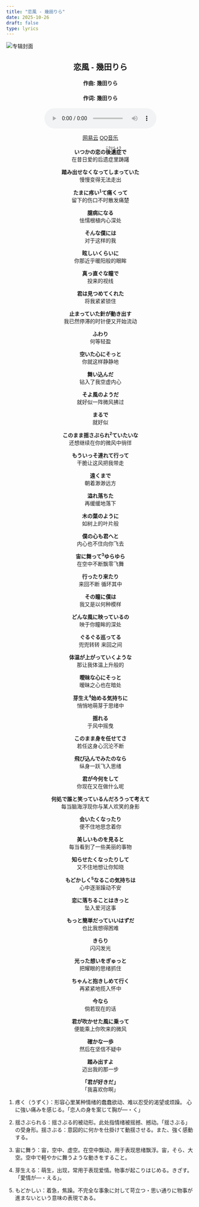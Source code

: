 ```yaml
--- 
title: "恋風 - 幾田りら"
date: 2025-10-26
draft: false
type: lyrics
--- 
```


![专辑封面](/image/koikaze.jpg)

<!--more-->

<center style="font-family: 'Microsoft YaHei', 'Yu Gothic', 'Meiryo', 'MS PGothic', sans-serif;">

## 恋風 - 幾田りら
#### 作曲: 幾田りら
#### 作词: 幾田りら

<audio controls src="/music/koikaze.mp3"></audio>

<div class="music-buttons">
  <a href="https://music.163.com/song?id=2690100940">网易云</a>
  <a href="https://y.qq.com/n/ryqq/songDetail/000FE7Xu21Oncj">QQ音乐</a>
</div>

**いつかの恋の<ruby>後遺症<rt>こういしょう</ruby>で**  
在昔日爱的后遗症里踌躇


**踏み出せなくなってしまっていた**  
慢慢变得无法走出

**たまに疼い<sup>1</sup>て痛くって**  
留下的伤口不时散发痛楚

**臆病になる**  
怯懦根植内心深处

**そんな僕には**  
对于这样的我

**眩しいくらいに**  
你那近乎暖阳般的眼眸

**真っ直ぐな瞳で**  
投来的视线

**君は見つめてくれた**  
将我紧紧锁住

**止まっていた針が動き出す**  
我已然停滞的时针便又开始流动

**ふわり**  
何等轻盈

**空いた心にそっと**  
你就这样静静地

**舞い込んだ**  
钻入了我空虚内心

**そよ風のようだ**  
就好似一阵微风拂过

**まるで**  
就好似

**このまま揺さぶられ<sup>2</sup>ていたいな**  
还想继续在你的微风中徜徉

**もういっそ連れて行って**  
干脆让这风把我带走

**遠くまで**  
朝着渺渺远方

**溢れ落ちた**  
再缓缓地落下

**木の葉のように**  
如树上的叶片般

**僕の心も君へと**  
内心也不住向你飞去

**宙に舞って<sup>3</sup>ゆらゆら**  
在空中不断飘零飞舞

**行ったり来たり**  
来回不断 循环其中

**その瞳に僕は**  
我又是以何种模样

**どんな風に映っているの**  
映于你瞳眸的深处

**ぐるぐる巡ってる**  
兜兜转转 来回之间

**体温が上がっていくような**  
那让我体温上升般的

**曖昧な心にそっと**  
暧昧之心也在暗处

**芽生え<sup>4</sup>始める気持ちに**  
悄悄地萌芽于思绪中

**揺れる**  
于风中摇曳

**このまま身を任せてさ**  
若任这身心沉沦不断

**飛び込んでみたのなら**  
纵身一跃飞入思绪

**君が今何をして**  
你现在又在做什么呢

**何処で誰と笑っているんだろうって考えて**  
每当脑海浮现你与某人欢笑的身影

**会いたくなったり**  
便不住地思念着你

**美しいものを見ると**  
每当看到了一些美丽的事物

**知らせたくなったりして**  
又不住地想让你知晓

**もどかしく<sup>5</sup>なるこの気持ちは**  
心中逐渐躁动不安

**恋に落ちることはきっと**  
坠入爱河这事

**もっと簡単だっていいはずだ**  
也比我想得困难

**きらり**  
闪闪发光

**光った想いをぎゅっと**  
把耀眼的思绪抓住

**ちゃんと抱きしめて行く**  
再紧紧地揽入怀中

**今なら**  
倘若现在的话

**君が吹かせた風に乗って**  
便能乘上你吹来的微风

**確かな一歩**  
然后在坚信不疑中

**踏み出すよ**  
迈出我的那一步

**「君が好きだ」**  
「我喜欢你啊」
</center>

1. 疼く（うずく）：形容心里某种情绪的蠢蠢欲动、难以忍受的渴望或烦躁。 心に強い痛みを感じる。「恋人の身を案じて胸が—・く」

2. 揺さぶられる：揺さぶる的被动形。此处指情绪被摇撼、撼动。「揺さぶる」の受身形。揺さぶる：意図的に何かを仕掛けて動揺させる。また、強く感動する。

3. 宙に舞う：宙，空中、虚空。在空中飘动，用于表现思绪飘浮。宙，そら、大空。空中で軽やかに舞うような動きをすること。

4. 芽生える：萌生，出现，常用于表现爱情。物事が起こりはじめる。きざす。「愛情が—・える」。

5. もどかしい：着急，焦躁。不完全な事象に対して苛立つ・思い通りに物事が進まないという意味の表現である。

